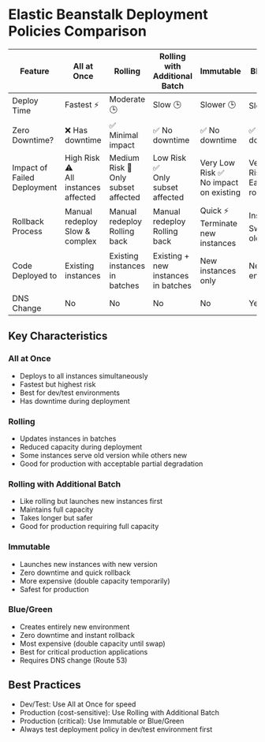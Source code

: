 # Elastic Beanstalk Deployment Policies Comparison

| Feature                     | All at Once                            | Rolling                                | Rolling with Additional Batch          | Immutable                                 | Blue/Green                           |
| --------------------------- | -------------------------------------- | -------------------------------------- | -------------------------------------- | ----------------------------------------- | ------------------------------------ |
| Deploy Time                 | Fastest ⚡️                            | Moderate 🕒                            | Slow 🕒                                | Slower 🕒                                 | Slowest ⏰                           |
| Zero Downtime?              | ❌ Has downtime                        | ✅ Minimal impact                      | ✅ No downtime                         | ✅ No downtime                            | ✅ No downtime                       |
| Impact of Failed Deployment | High Risk ⚠️<br>All instances affected | Medium Risk 🔶<br>Only subset affected | Low Risk ✅<br>Only subset affected    | Very Low Risk ✅<br>No impact on existing | Very Low Risk ✅<br>Easy rollback    |
| Rollback Process            | Manual redeploy<br>Slow & complex      | Manual redeploy<br>Rolling back        | Manual redeploy<br>Rolling back        | Quick ⚡️<br>Terminate new instances      | Instant ⚡️<br>Switch to old version |
| Code Deployed to            | Existing instances                     | Existing instances<br>in batches       | Existing + new instances<br>in batches | New instances only                        | New environment                      |
| DNS Change                  | No                                     | No                                     | No                                     | No                                        | Yes                                  |

## Key Characteristics

### All at Once

- Deploys to all instances simultaneously
- Fastest but highest risk
- Best for dev/test environments
- Has downtime during deployment

### Rolling

- Updates instances in batches
- Reduced capacity during deployment
- Some instances serve old version while others new
- Good for production with acceptable partial degradation

### Rolling with Additional Batch

- Like rolling but launches new instances first
- Maintains full capacity
- Takes longer but safer
- Good for production requiring full capacity

### Immutable

- Launches new instances with new version
- Zero downtime and quick rollback
- More expensive (double capacity temporarily)
- Safest for production

### Blue/Green

- Creates entirely new environment
- Zero downtime and instant rollback
- Most expensive (double capacity until swap)
- Best for critical production applications
- Requires DNS change (Route 53)

## Best Practices

- Dev/Test: Use All at Once for speed
- Production (cost-sensitive): Use Rolling with Additional Batch
- Production (critical): Use Immutable or Blue/Green
- Always test deployment policy in dev/test environment first
